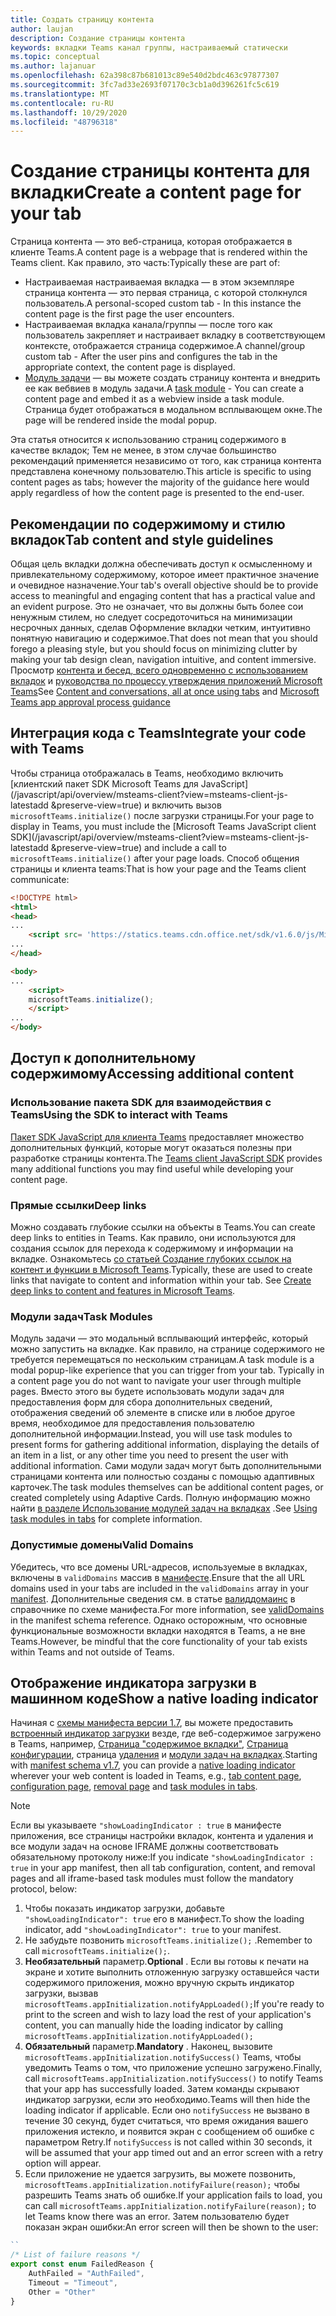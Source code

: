 ```yaml
---
title: Создать страницу контента
author: laujan
description: Создание страницы контента
keywords: вкладки Teams канал группы, настраиваемый статически
ms.topic: conceptual
ms.author: lajanuar
ms.openlocfilehash: 62a398c87b681013c89e540d2bdc463c97877307
ms.sourcegitcommit: 3fc7ad33e2693f07170c3cb1a0d396261fc5c619
ms.translationtype: MT
ms.contentlocale: ru-RU
ms.lasthandoff: 10/29/2020
ms.locfileid: "48796318"
---
```

# <a name="create-a-content-page-for-your-tab"></a><span data-ttu-id="70542-104">Создание страницы контента для вкладки</span><span class="sxs-lookup"><span data-stu-id="70542-104">Create a content page for your tab</span></span>

<span data-ttu-id="70542-105">Страница контента — это веб-страница, которая отображается в клиенте Teams.</span><span class="sxs-lookup"><span data-stu-id="70542-105">A content page is a webpage that is rendered within the Teams client.</span></span> <span data-ttu-id="70542-106">Как правило, это часть:</span><span class="sxs-lookup"><span data-stu-id="70542-106">Typically these are part of:</span></span>

* <span data-ttu-id="70542-107">Настраиваемая настраиваемая вкладка — в этом экземпляре страница контента — это первая страница, с которой столкнулся пользователь.</span><span class="sxs-lookup"><span data-stu-id="70542-107">A personal-scoped custom tab - In this instance the content page is the first page the user encounters.</span></span>
* <span data-ttu-id="70542-108">Настраиваемая вкладка канала/группы — после того как пользователь закрепляет и настраивает вкладку в соответствующем контексте, отображается страница содержимое.</span><span class="sxs-lookup"><span data-stu-id="70542-108">A channel/group custom tab - After the user pins and configures the tab in the appropriate context, the content page is displayed.</span></span>
* <span data-ttu-id="70542-109">[Модуль задачи](~/task-modules-and-cards/what-are-task-modules.md) — вы можете создать страницу контента и внедрить ее как вебвиев в модуль задачи.</span><span class="sxs-lookup"><span data-stu-id="70542-109">A [task module](~/task-modules-and-cards/what-are-task-modules.md) - You can create a content page and embed it as a webview inside a task module.</span></span> <span data-ttu-id="70542-110">Страница будет отображаться в модальном всплывающем окне.</span><span class="sxs-lookup"><span data-stu-id="70542-110">The page will be rendered inside the modal popup.</span></span>

<span data-ttu-id="70542-111">Эта статья относится к использованию страниц содержимого в качестве вкладок; Тем не менее, в этом случае большинство рекомендаций применяется независимо от того, как страница контента представлена конечному пользователю.</span><span class="sxs-lookup"><span data-stu-id="70542-111">This article is specific to using content pages as tabs; however the majority of the guidance here would apply regardless of how the content page is presented to the end-user.</span></span>

## <a name="tab-content-and-style-guidelines"></a><span data-ttu-id="70542-112">Рекомендации по содержимому и стилю вкладок</span><span class="sxs-lookup"><span data-stu-id="70542-112">Tab content and style guidelines</span></span>

<span data-ttu-id="70542-113">Общая цель вкладки должна обеспечивать доступ к осмысленному и привлекательному содержимому, которое имеет практичное значение и очевидное назначение.</span><span class="sxs-lookup"><span data-stu-id="70542-113">Your tab's overall objective should be to provide access to meaningful and engaging content that has a practical value and an evident purpose.</span></span> <span data-ttu-id="70542-114">Это не означает, что вы должны быть более сои ненужным стилем, но следует сосредоточиться на минимизации несрочных данных, сделав Оформление вкладки четким, интуитивно понятную навигацию и содержимое.</span><span class="sxs-lookup"><span data-stu-id="70542-114">That does not mean that you should forego a pleasing style, but you should focus on minimizing clutter by making your tab design clean, navigation intuitive, and content immersive.</span></span> <span data-ttu-id="70542-115">Просмотр [контента и бесед, всего одновременно с использованием вкладок](~/tabs/design/tabs.md) и [руководства по процессу утверждения приложений Microsoft Teams](~/concepts/deploy-and-publish/appsource/prepare/frequently-failed-cases.md)</span><span class="sxs-lookup"><span data-stu-id="70542-115">See [Content and conversations, all at once using tabs](~/tabs/design/tabs.md) and [Microsoft Teams app approval process guidance](~/concepts/deploy-and-publish/appsource/prepare/frequently-failed-cases.md)</span></span>

## <a name="integrate-your-code-with-teams"></a><span data-ttu-id="70542-116">Интеграция кода с Teams</span><span class="sxs-lookup"><span data-stu-id="70542-116">Integrate your code with Teams</span></span>

<span data-ttu-id="70542-117">Чтобы страница отображалась в Teams, необходимо включить [клиентский пакет SDK Microsoft Teams для JavaScript](/javascript/api/overview/msteams-client?view=msteams-client-js-latestadd &preserve-view=true) и включить вызов `microsoftTeams.initialize()` после загрузки страницы.</span><span class="sxs-lookup"><span data-stu-id="70542-117">For your page to display in Teams, you must include the [Microsoft Teams JavaScript client SDK](/javascript/api/overview/msteams-client?view=msteams-client-js-latestadd &preserve-view=true) and include a call to `microsoftTeams.initialize()` after your page loads.</span></span> <span data-ttu-id="70542-118">Способ общения страницы и клиента teams:</span><span class="sxs-lookup"><span data-stu-id="70542-118">That is how your page and the Teams client communicate:</span></span>

```html
<!DOCTYPE html>
<html>
<head>
...
    <script src= 'https://statics.teams.cdn.office.net/sdk/v1.6.0/js/MicrosoftTeams.min.js'></script>
...
</head>

<body>
...
    <script>
    microsoftTeams.initialize();
    </script>
...
</body>
```

## <a name="accessing-additional-content"></a><span data-ttu-id="70542-119">Доступ к дополнительному содержимому</span><span class="sxs-lookup"><span data-stu-id="70542-119">Accessing additional content</span></span>

### <a name="using-the-sdk-to-interact-with-teams"></a><span data-ttu-id="70542-120">Использование пакета SDK для взаимодействия с Teams</span><span class="sxs-lookup"><span data-stu-id="70542-120">Using the SDK to interact with Teams</span></span>

<span data-ttu-id="70542-121">[Пакет SDK JavaScript для клиента Teams](~/tabs/how-to/using-teams-client-sdk.md) предоставляет множество дополнительных функций, которые могут оказаться полезны при разработке страницы контента.</span><span class="sxs-lookup"><span data-stu-id="70542-121">The [Teams client JavaScript SDK](~/tabs/how-to/using-teams-client-sdk.md) provides many additional functions you may find useful while developing your content page.</span></span>

### <a name="deep-links"></a><span data-ttu-id="70542-122">Прямые ссылки</span><span class="sxs-lookup"><span data-stu-id="70542-122">Deep links</span></span>

<span data-ttu-id="70542-123">Можно создавать глубокие ссылки на объекты в Teams.</span><span class="sxs-lookup"><span data-stu-id="70542-123">You can create deep links to entities in Teams.</span></span> <span data-ttu-id="70542-124">Как правило, они используются для создания ссылок для перехода к содержимому и информации на вкладке. Ознакомьтесь [со статьей Создание глубоких ссылок на контент и функции в Microsoft Teams](~/concepts/build-and-test/deep-links.md).</span><span class="sxs-lookup"><span data-stu-id="70542-124">Typically, these are used to create links that navigate to content and information within your tab. See [Create deep links to content and features in Microsoft Teams](~/concepts/build-and-test/deep-links.md).</span></span>

### <a name="task-modules"></a><span data-ttu-id="70542-125">Модули задач</span><span class="sxs-lookup"><span data-stu-id="70542-125">Task Modules</span></span>

<span data-ttu-id="70542-126">Модуль задачи — это модальный всплывающий интерфейс, который можно запустить на вкладке. Как правило, на странице содержимого не требуется перемещаться по нескольким страницам.</span><span class="sxs-lookup"><span data-stu-id="70542-126">A task module is a modal popup-like experience that you can trigger from your tab. Typically in a content page you do not want to navigate your user through multiple pages.</span></span> <span data-ttu-id="70542-127">Вместо этого вы будете использовать модули задач для предоставления форм для сбора дополнительных сведений, отображения сведений об элементе в списке или в любое другое время, необходимое для предоставления пользователю дополнительной информации.</span><span class="sxs-lookup"><span data-stu-id="70542-127">Instead, you will use task modules to present forms for gathering additional information, displaying the details of an item in a list, or any other time you need to present the user with additional information.</span></span> <span data-ttu-id="70542-128">Сами модули задач могут быть дополнительными страницами контента или полностью созданы с помощью адаптивных карточек.</span><span class="sxs-lookup"><span data-stu-id="70542-128">The task modules themselves can be additional content pages, or created completely using Adaptive Cards.</span></span> <span data-ttu-id="70542-129">Полную информацию можно найти [в разделе Использование модулей задач на вкладках](~/task-modules-and-cards/task-modules/task-modules-tabs.md) .</span><span class="sxs-lookup"><span data-stu-id="70542-129">See [Using task modules in tabs](~/task-modules-and-cards/task-modules/task-modules-tabs.md) for complete information.</span></span>

### <a name="valid-domains"></a><span data-ttu-id="70542-130">Допустимые домены</span><span class="sxs-lookup"><span data-stu-id="70542-130">Valid Domains</span></span>

<span data-ttu-id="70542-131">Убедитесь, что все домены URL-адресов, используемые в вкладках, включены в `validDomains` массив в [манифесте](~/concepts/build-and-test/apps-package.md).</span><span class="sxs-lookup"><span data-stu-id="70542-131">Ensure that the all URL domains used in your tabs are included in the `validDomains` array in your [manifest](~/concepts/build-and-test/apps-package.md).</span></span> <span data-ttu-id="70542-132">Дополнительные сведения см. в статье [валиддомаинс](~/resources/schema/manifest-schema.md#validdomains) в справочнике по схеме манифеста.</span><span class="sxs-lookup"><span data-stu-id="70542-132">For more information, see [validDomains](~/resources/schema/manifest-schema.md#validdomains) in the manifest schema reference.</span></span> <span data-ttu-id="70542-133">Однако осторожным, что основные функциональные возможности вкладки находятся в Teams, а не вне Teams.</span><span class="sxs-lookup"><span data-stu-id="70542-133">However, be mindful that the core functionality of your tab exists within Teams and not outside of Teams.</span></span>

## <a name="show-a-native-loading-indicator"></a><span data-ttu-id="70542-134">Отображение индикатора загрузки в машинном коде</span><span class="sxs-lookup"><span data-stu-id="70542-134">Show a native loading indicator</span></span>

<span data-ttu-id="70542-135">Начиная с [схемы манифеста версии 1.7](../../../resources/schema/manifest-schema.md), вы можете предоставить [встроенный индикатор загрузки](../../../resources/schema/manifest-schema.md#showloadingindicator) везде, где веб-содержимое загружено в Teams, например, [Страница "содержимое вкладки"](#integrate-your-code-with-teams), [Страница конфигурации](configuration-page.md), страница [удаления](removal-page.md) и [модули задач на вкладках](../../../task-modules-and-cards/task-modules/task-modules-tabs.md).</span><span class="sxs-lookup"><span data-stu-id="70542-135">Starting with [manifest schema v1.7](../../../resources/schema/manifest-schema.md), you can provide a [native loading indicator](../../../resources/schema/manifest-schema.md#showloadingindicator) wherever your web content is loaded in Teams, e.g., [tab content page](#integrate-your-code-with-teams), [configuration page](configuration-page.md), [removal page](removal-page.md) and [task modules in tabs](../../../task-modules-and-cards/task-modules/task-modules-tabs.md).</span></span>

> [!NOTE]
> <span data-ttu-id="70542-136">Если вы указываете  `"showLoadingIndicator : true`  в манифесте приложения, все страницы настройки вкладок, контента и удаления и все модули задач на основе IFRAME должны соответствовать обязательному протоколу ниже:</span><span class="sxs-lookup"><span data-stu-id="70542-136">If you indicate  `"showLoadingIndicator : true`  in your app manifest, then all tab configuration, content, and removal pages and all iframe-based task modules must follow the mandatory protocol, below:</span></span>

1. <span data-ttu-id="70542-137">Чтобы показать индикатор загрузки, добавьте `"showLoadingIndicator": true` его в манифест.</span><span class="sxs-lookup"><span data-stu-id="70542-137">To show the loading indicator, add `"showLoadingIndicator": true` to your manifest.</span></span> 
2. <span data-ttu-id="70542-138">Не забудьте позвонить `microsoftTeams.initialize();` .</span><span class="sxs-lookup"><span data-stu-id="70542-138">Remember to call `microsoftTeams.initialize();`.</span></span>
3. <span data-ttu-id="70542-139">**Необязательный** параметр.</span><span class="sxs-lookup"><span data-stu-id="70542-139">**Optional** .</span></span> <span data-ttu-id="70542-140">Если вы готовы к печати на экране и хотите выполнить отложенную загрузку оставшейся части содержимого приложения, можно вручную скрыть индикатор загрузки, вызвав `microsoftTeams.appInitialization.notifyAppLoaded();`</span><span class="sxs-lookup"><span data-stu-id="70542-140">If you're ready to print to the screen and wish to lazy load the rest of your application's content, you can manually hide the loading indicator by calling `microsoftTeams.appInitialization.notifyAppLoaded();`</span></span>
4. <span data-ttu-id="70542-141">**Обязательный** параметр.</span><span class="sxs-lookup"><span data-stu-id="70542-141">**Mandatory** .</span></span> <span data-ttu-id="70542-142">Наконец, вызовите `microsoftTeams.appInitialization.notifySuccess()` Teams, чтобы уведомить Teams о том, что приложение успешно загружено.</span><span class="sxs-lookup"><span data-stu-id="70542-142">Finally, call `microsoftTeams.appInitialization.notifySuccess()` to notify Teams that your app has successfully loaded.</span></span> <span data-ttu-id="70542-143">Затем команды скрывают индикатор загрузки, если это необходимо.</span><span class="sxs-lookup"><span data-stu-id="70542-143">Teams will then hide the loading indicator if applicable.</span></span> <span data-ttu-id="70542-144">Если оно  `notifySuccess`  не вызвано в течение 30 секунд, будет считаться, что время ожидания вашего приложения истекло, и появится экран с сообщением об ошибке с параметром Retry.</span><span class="sxs-lookup"><span data-stu-id="70542-144">If  `notifySuccess`  is not called within 30 seconds, it will be assumed that your app timed out and an error screen with a retry option will appear.</span></span>
5. <span data-ttu-id="70542-145">Если приложение не удается загрузить, вы можете позвонить, `microsoftTeams.appInitialization.notifyFailure(reason);` чтобы разрешить Teams знать об ошибке.</span><span class="sxs-lookup"><span data-stu-id="70542-145">If your application fails to load, you can call `microsoftTeams.appInitialization.notifyFailure(reason);` to let Teams know there was an error.</span></span> <span data-ttu-id="70542-146">Затем пользователю будет показан экран ошибки:</span><span class="sxs-lookup"><span data-stu-id="70542-146">An error screen will then be shown to the user:</span></span>

```typescript
``
/* List of failure reasons */
export const enum FailedReason {
    AuthFailed = "AuthFailed",
    Timeout = "Timeout",
    Other = "Other"
}
```
>
